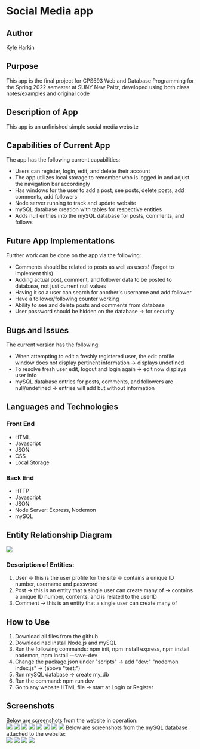# Social Media app
## Author <br/>
Kyle Harkin <br/>
## Purpose <br/>
This app is the final project for CPS593 Web and Database Programming for the Spring 2022 semester at SUNY New Paltz, developed using both class notes/examples and original code <br/>

## Description of App <br/>
This app is an unfinished simple social media website <br/>
## Capabilities of Current App <br/>
The app has the following current capabilities: <br/>
* Users can register, login, edit, and delete their account <br/>
* The app utilizes local storage to remember who is logged in and adjust the navigation bar accordingly <br/>
* Has windows for the user to add a post, see posts, delete posts, add comments, add followers <br/>
* Node server running to track and update website <br/>
* mySQL database creation with tables for respective entities <br/>
* Adds null entries into the mySQL database for posts, comments, and follows <br/>
## Future App Implementations <br/>
Further work can be done on the app via the following: <br/>
* Comments should be related to posts as well as users! (forgot to implement this)
* Adding actual post, comment, and follower data to be posted to database, not just current null values <br/>
* Having it so a user can search for another's username and add follower <br/>
* Have a follower/following counter working <br/>
* Ability to see and delete posts and comments from database <br/>
* User password should be hidden on the database -> for security 
## Bugs and Issues
The current version has the following:
* When attempting to edit a freshly registered user, the edit profile window does not display pertinent information -> displays undefined <br/>
* To resolve fresh user edit, logout and login again -> edit now displays user info <br/>
* mySQL database entries for posts, comments, and followers are null/undefined -> entries will add but without information <br/>
## Languages and Technologies <br/>
### Front End <br/>
* HTML
* Javascript
* JSON
* CSS
* Local Storage
### Back End <br/>
* HTTP
* Javascript
* JSON
* Node Server: Express, Nodemon
* mySQL
## Entity Relationship Diagram <br/>
![](images/edited_erd.PNG) <br/>
### Description of Entities: <br/>
1. User -> this is the user profile for the site -> contains a unique ID number, username and password
2. Post -> this is an entity that a single user can create many of -> contains a unique ID number, contents, and is related to the userID
3. Comment -> this is an entity that a single user can create many of 


## How to Use <br/>
1. Download all files from the github 
2. Download nad install Node.js and mySQL 
3. Run the following commands: npm init, npm install express, npm install nodemon, npm install --save-dev 
4. Change the package.json under "scripts" -> add "dev:" "nodemon index.js" -> (above "test:")
5. Run mySQL database -> create my_db
6. Run the command: npm run dev 
7. Go to any website HTML file -> start at Login or Register
## Screenshots <br/>
Below are screenshots from the website in operation: <br/>
![](images/register_page.PNG)
![](images/login_page.PNG)
![](images/profile_page.PNG)
![](images/edit_profile%20page.PNG)
![](images/post_page.PNG)
![](images/posts_page.PNG)
![](images/comment_page.PNG)
![](images/following_page.PNG)
Below are screenshots from the mySQL database attached to the website: <br/>
![](images/users_table.PNG)
![](images/posts_table.PNG)
![](images/comments_table.PNG)
![](images/following_table.PNG)
